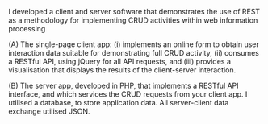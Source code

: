 I developed a client and server software that demonstrates the use of REST as a methodology for implementing CRUD activities within web information processing

(A) The single-page client app: 
(i) implements an online form to obtain user interaction data suitable for demonstrating full CRUD activity, 
(ii) consumes a RESTful API, using jQuery for all API requests, and 
(iii) provides a visualisation that displays the results of the client-server interaction. 

(B) The server app, developed in PHP, that implements a RESTful API interface, and which services the CRUD requests from your client app. I utilised a database, to store application data. All server-client data exchange utilised JSON. 
